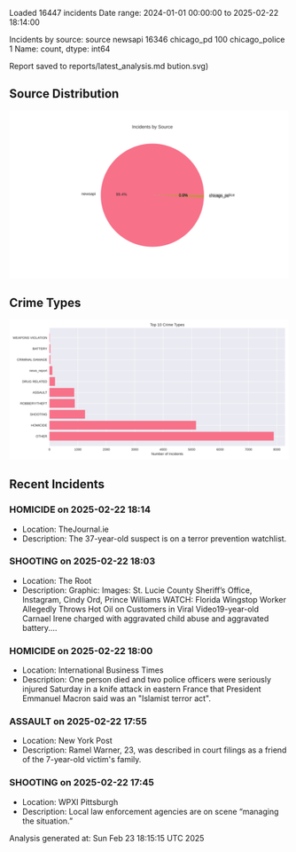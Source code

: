 
Loaded 16447 incidents
Date range: 2024-01-01 00:00:00 to 2025-02-22 18:14:00

Incidents by source:
source
newsapi           16346
chicago_pd          100
chicago_police        1
Name: count, dtype: int64

Report saved to reports/latest_analysis.md
bution.svg)

## Source Distribution
![Source Distribution](images/source_distribution.svg)

## Crime Types
![Crime Types](images/crime_types.svg)

## Recent Incidents

### HOMICIDE on 2025-02-22 18:14
- Location: TheJournal.ie
- Description: The 37-year-old suspect is on a terror prevention watchlist.


### SHOOTING on 2025-02-22 18:03
- Location: The Root
- Description: Graphic: Images: St. Lucie County Sheriff’s Office, Instagram, Cindy Ord, Prince Williams
WATCH: Florida Wingstop Worker Allegedly Throws Hot Oil on Customers in Viral Video19-year-old Carnael Irene charged with aggravated child abuse and aggravated battery.…


### HOMICIDE on 2025-02-22 18:00
- Location: International Business Times
- Description: One person died and two police officers were seriously injured Saturday in a knife attack in eastern France that President Emmanuel Macron said was an "Islamist terror act".


### ASSAULT on 2025-02-22 17:55
- Location: New York Post
- Description: Ramel Warner, 23, was described in court filings as a friend of the 7-year-old victim's family.


### SHOOTING on 2025-02-22 17:45
- Location: WPXI Pittsburgh
- Description: Local law enforcement agencies are on scene “managing the situation.”

Analysis generated at: Sun Feb 23 18:15:15 UTC 2025

